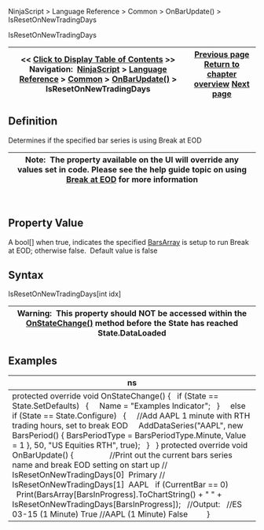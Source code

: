 ﻿
NinjaScript \> Language Reference \> Common \> OnBarUpdate() \> IsResetOnNewTradingDays

IsResetOnNewTradingDays

| \<\< [Click to Display Table of Contents](isresetonnewtradingdays.md) \>\> **Navigation:**     [NinjaScript](ninjascript.md) \> [Language Reference](language_reference_wip.md) \> [Common](common.md) \> [OnBarUpdate()](onbarupdate.md) \> IsResetOnNewTradingDays | [Previous page](isfirsttickofbar.md) [Return to chapter overview](onbarupdate.md) [Next page](istickreplays.md) |
| --- | --- |
## Definition
Determines if the specified bar series is using Break at EOD
 

| Note:  The property available on the UI will override any values set in code. Please see the help guide topic on using [Break at EOD](break_at_eod.md) for more information |
| --- |
 
## Property Value
A bool\[] when true, indicates the specified [BarsArray](barsarray.md) is setup to run Break at EOD; otherwise false.  Default value is false
 
## Syntax
IsResetOnNewTradingDays\[int idx]

| Warning:  This property should NOT be accessed within the [OnStateChange()](onstatechange.md) method before the State has reached State.DataLoaded |
| --- |
## 
## Examples

| ns |
| --- |
| protected override void OnStateChange() {    if (State \=\= State.SetDefaults)    {      Name \= "Examples Indicator";    }      else if (State \=\= State.Configure)    {      //Add AAPL 1 minute with RTH trading hours, set to break EOD      AddDataSeries("AAPL", new BarsPeriod() { BarsPeriodType \= BarsPeriodType.Minute, Value \= 1 }, 50, "US Equities RTH", true);    }   } protected override void OnBarUpdate() {                   //Print out the current bars series name and break EOD setting on start up  //   IsResetOnNewTradingDays\[0]  Primary  //   IsResetOnNewTradingDays\[1]  AAPL    if (CurrentBar \=\= 0)              Print(BarsArray\[BarsInProgress].ToChartString() \+ " " \+ IsResetOnNewTradingDays\[BarsInProgress]);    //Output:    //ES 03\-15 (1 Minute) True  //AAPL (1 Minute) False          } |
